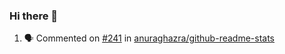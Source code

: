 ### Hi there 👋

<!--START_SECTION:activity-->
1. 🗣 Commented on [#241](https://github.com//anuraghazra/github-readme-stats/issues/241) in [anuraghazra/github-readme-stats](https://github.com//anuraghazra/github-readme-stats)
<!--END_SECTION:activity-->

<!--
**SetiZ/SetiZ** is a ✨ _special_ ✨ repository because its `README.md` (this file) appears on your GitHub profile.

Here are some ideas to get you started:

- 🔭 I’m currently working on ...
- 🌱 I’m currently learning ...
- 👯 I’m looking to collaborate on ...
- 🤔 I’m looking for help with ...
- 💬 Ask me about ...
- 📫 How to reach me: ...
- 😄 Pronouns: ...
- ⚡ Fun fact: ...
-->

